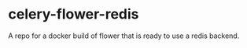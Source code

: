 celery-flower-redis
===================

A repo for a docker build of flower that is ready to use a redis backend.
